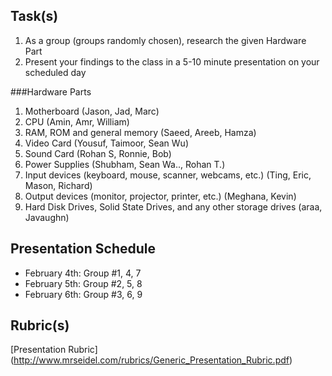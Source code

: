 Task(s)
-------
1. As a group (groups randomly chosen), research the given Hardware Part
2. Present your findings to the class in a 5-10 minute presentation on your scheduled day

###Hardware Parts
1. Motherboard (Jason, Jad, Marc)
2. CPU (Amin, Amr, William)
3. RAM, ROM and general memory (Saeed, Areeb, Hamza)
4. Video Card (Yousuf, Taimoor, Sean Wu)
5. Sound Card (Rohan S, Ronnie, Bob)
6. Power Supplies (Shubham, Sean Wa.., Rohan T.)
7. Input devices (keyboard, mouse, scanner, webcams, etc.) (Ting, Eric, Mason, Richard)
8. Output devices (monitor, projector, printer, etc.) (Meghana, Kevin)
9. Hard Disk Drives, Solid State Drives, and any other storage drives (araa, Javaughn)

Presentation Schedule
------------------
- February 4th: Group #1, 4, 7
- February 5th: Group #2, 5, 8
- February 6th: Group #3, 6, 9

Rubric(s)
---------
[Presentation Rubric] (http://www.mrseidel.com/rubrics/Generic_Presentation_Rubric.pdf)
